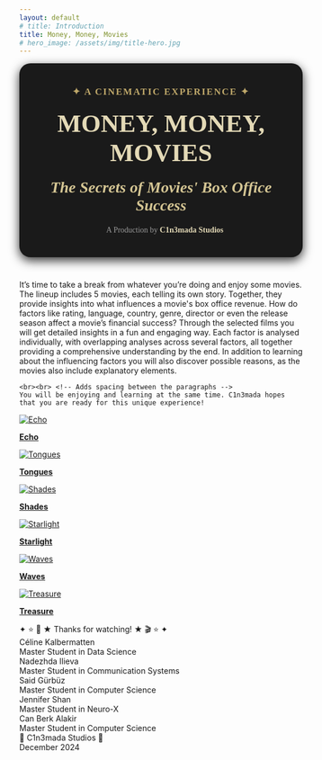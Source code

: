 ```yaml
---
layout: default
# title: Introduction
title: Money, Money, Movies
# hero_image: /assets/img/title-hero.jpg
---
```


<!-- Glitter background -->
<div id="starshine">
    <div class="template shine"></div>
</div>

<!-- Title -->
<div style="
   background-color: #1a1a1a; 
   padding: 40px; 
   border-radius: 20px; 
   text-align: center; 
   font-family: 'Garamond', serif; 
   box-shadow: 0 6px 18px rgba(0, 0, 0, 0.8); 
   color: white;
   margin-bottom: 40px;">
   <!-- add the margin that should come after the box here -->
   <div style="
      font-size: 1.2em; 
      color: #BFA86A; 
      font-weight: bold; 
      letter-spacing: 2px;">
      ✦ A CINEMATIC EXPERIENCE ✦
   </div>
   <h1 style="
      font-size: 3.2em; 
      margin: 20px 0; 
      color: #E3D9B6; 
      font-weight: bold; 
      text-transform: uppercase;">
      Money, Money, Movies
   </h1>
   <h2 style="
      font-size: 2em; 
      margin: 10px 0; 
      font-style: italic; 
      color: #D4C593;">
      The Secrets of Movies' Box Office Success
   </h2>
   <div style="
      font-size: 1em; 
      color: #999; 
      margin-top: 20px;">
      🎥 A Production by <strong style="color: #E3D9B6;">C1n3mada Studios</strong>
   </div>
</div>

<div class="text-custom">
    It’s time to take a break from whatever you’re doing and enjoy some movies. The lineup includes 5 movies, each telling its own story. Together, they provide insights into what influences a movie's box office revenue. How do factors like rating, language, country, genre, director or even the release season affect a movie’s financial success? Through the selected films you will get detailed insights in a fun and engaging way. Each factor is analysed individually, with overlapping analyses across several factors, all together providing a comprehensive understanding by the end. In addition to learning about the influencing factors you will also discover possible reasons, as the movies also include explanatory elements.

    <br><br> <!-- Adds spacing between the paragraphs -->
    You will be enjoying and learning at the same time. C1n3mada hopes that you are ready for this unique experience!
</div>


<!-- Movie grid -->
<div class="movie-grid">
  <a href="./movies/echo">
    <img src="./assets/img/echo.png" alt="Echo">
    <p><b>Echo</b></p>
  </a>
  <a href="./movies/tongues">
    <img src="./assets/img/tongues.png" alt="Tongues">
    <p><b>Tongues</b></p>
  </a>
  <a href="./movies/shades">
    <img src="./assets/img/shades.png" alt="Shades">
    <p><b>Shades</b></p>
  </a>
  <a href="./movies/starlight">
    <img src="./assets/img/starlight.png" alt="Starlight">
    <p><b>Starlight</b></p>
  </a>
  <a href="./movies/waves">
    <img src="./assets/img/waves.png" alt="Waves">
    <p><b>Waves</b></p>
  </a>
  <a href="./movies/treasure">
    <img src="./assets/img/treasure.png" alt="Treasure">
    <p><b>Treasure</b></p>
  </a>
  <!-- Add the other movies -->
</div>


<!-- Roll credits -->
<div class="credits-container">
    <div class="credits">
        <div class="credits-item">
            <div class="title">✦ ⭐️ 🎥 ★ Thanks for watching! ★ 🎬 ⭐️ ✦</div>
        </div>        
        <div class="credits-item">
            <div class="name">Céline Kalbermatten</div>
            <div class="role">Master Student in Data Science</div>
        </div>
        <div class="credits-item">
            <div class="name">Nadezhda Ilieva</div>
            <div class="role">Master Student in Communication Systems</div>
        </div>
        <div class="credits-item">
            <div class="name">Said Gürbüz</div>
            <div class="role">Master Student in Computer Science</div>
        </div>
        <div class="credits-item">
            <div class="name">Jennifer Shan</div>
            <div class="role">Master Student in Neuro-X</div>
        </div>
        <div class="credits-item">
            <div class="name">Can Berk Alakir</div>
            <div class="role">Master Student in Computer Science</div>
        </div>
        <div class="credits-item">
            <div class="general">🎥 C1n3mada Studios 🎥</div>
            <div class="general">December 2024</div>
        </div>
        <!-- Add more items as needed -->
    </div>
</div>


<script src="https://code.jquery.com/jquery-3.6.0.min.js"></script>
<script>
  $(function () {
    var body = $("#starshine"),
      template = $(".template.shine"),
      stars = 500,
      sparkle = 20;

    var size = "small";
    var createStar = function () {
      template
        .clone()
        .removeAttr("id")
        .css({
          top: Math.random() * 100 + "%",
          left: Math.random() * 100 + "%",
          animationDelay: Math.random() * sparkle + "s"
        })
        .addClass(size)
        .appendTo(body);
    };

    for (var i = 0; i < stars; i++) {
      if (i % 2 === 0) {
        size = "small";
      } else if (i % 3 === 0) {
        size = "medium";
      } else {
        size = "large";
      }

      createStar();
    }
  });
</script>
<script>
  document.addEventListener("DOMContentLoaded", function () {
      const links = document.querySelectorAll(".movie-grid a"); // Select all movie links

      links.forEach(link => {
          link.addEventListener("click", function (e) {
              e.preventDefault(); // Prevent default navigation
              const href = this.getAttribute("href"); // Get the URL to navigate to

              // Add fade-out effect to the body
              document.body.classList.add("fade-out");

              // Wait for the animation to complete before navigating
              setTimeout(() => {
                  window.location.href = href;
              }, 400); // Match the duration in CSS
          });
      });
  });
</script>